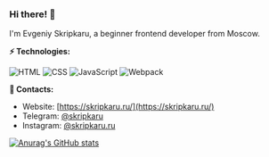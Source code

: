 ### Hi there! 👋
I'm Evgeniy Skripkaru, a beginner frontend developer from Moscow.

**⚡ Technologies:**

![HTML](https://img.shields.io/badge/-html-090909?style=for-the-badge&logo=html5)
![CSS](https://img.shields.io/badge/-css-090909?style=for-the-badge&logo=css3)
![JavaScript](https://img.shields.io/badge/-javascript-090909?style=for-the-badge&logo=javascript)
![Webpack](https://img.shields.io/badge/-webpack-090909?style=for-the-badge&logo=webpack)

**📮 Contacts:**

- Website: [https://skripkaru.ru/](https://skripkaru.ru/)
- Telegram: [@skripkaru](https://t.me/skripkaru)
- Instagram: [@skripkaru.ru](https://www.instagram.com/skripka.ru)


[![Anurag's GitHub stats](https://github-readme-stats.vercel.app/api?username=skripkaru&theme=react&show_icons=true)](https://github.com/skripkaru/github-readme-stats)
